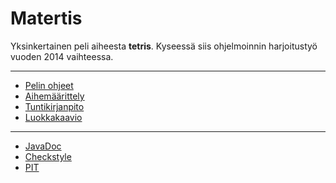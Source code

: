 Matertis
========

Yksinkertainen peli aiheesta **tetris**. Kyseessä siis ohjelmoinnin harjoitustyö vuoden 2014 vaihteessa.

- - -

* [Pelin ohjeet](Dokumentointi/ohjeet.md)<br>
* [Aihemäärittely](Dokumentointi/aiheenKuvausJaRakenne.md)<br>
* [Tuntikirjanpito](Dokumentointi/tuntikirjanpito.md)<br>
* [Luokkakaavio](Dokumentointi/luokkakaavio.png)

- - -

- [JavaDoc](http://tilastokeskus.github.io/Matertis/site/apidocs/index.html)
- [Checkstyle](http://tilastokeskus.github.io/Matertis/site/checkstyle.html)
- [PIT](http://tilastokeskus.github.io/Matertis/pit/)
